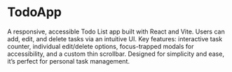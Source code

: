 # TodoApp
A responsive, accessible Todo List app built with React and Vite. Users can add, edit, and delete tasks via an intuitive UI. Key features: interactive task counter, individual edit/delete options, focus-trapped modals for accessibility, and a custom thin scrollbar. Designed for simplicity and ease, it’s perfect for personal task management.
